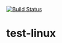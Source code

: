 [![Build Status](https://travis-ci.org/ilg-ul/test-linux.svg?branch=master)](https://travis-ci.org/ilg-ul/test-linux)

# test-linux